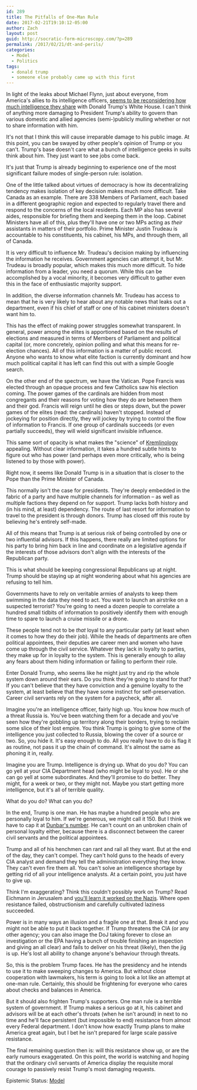 ```yaml
---
id: 289
title: The Pitfalls of One-Man Rule
date: 2017-02-21T19:10:12-05:00
author: Zach
layout: post
guid: http://socratic-form-microscopy.com/?p=289
permalink: /2017/02/21/dt-and-perils/
categories:
  - Model
  - Politics
tags:
  - donald trump
  - someone else probably came up with this first
---
```

In light of the leaks about Michael Flynn, just about everyone, from America's allies to its intelligence officers, <a href="http://www.cbc.ca/news/world/white-house-leaks-russia-michael-flynn-intelligence-five-eyes-1.3985073">seems to be reconsidering how much intelligence they share</a> with Donald Trump's White House. I can't think of anything more damaging to President Trump's ability to govern than various domestic and allied agencies (semi-)publicly mulling whether or not to share information with him.

It's not that I think this will cause irreparable damage to his public image. At this point, you can be swayed by other people's opinion of Trump or you can't. Trump's base doesn't care what a bunch of intelligence geeks in suits think about him. They just want to see jobs come back.

It's just that Trump is already beginning to experience one of the most significant failure modes of single-person rule: isolation.

One of the little talked about virtues of democracy is how its decentralizing tendency makes isolation of key decision makes much more difficult. Take Canada as an example. There are 338 Members of Parliament, each based in a different geographic region and expected to regularly travel there and respond to the concerns of the local residents. Each MP also has several aides, responsible for briefing them and keeping them in the loop. Cabinet Ministers have all of this, plus they'll have one or two MPs acting as <em>their</em> assistants in matters of their portfolio. Prime Minister Justin Trudeau is accountable to his constituents, his cabinet, his MPs, and through them, all of Canada.

It is very difficult to influence Mr. Trudeau's decision making by influencing the information he receives. Government agencies can attempt it, but Mr. Trudeau is broadly popular, which makes this much more difficult. To hide information from a leader, you need a quorum. While this can be accomplished by a vocal minority, it becomes very difficult to gather even this in the face of enthusiastic majority support.

In addition, the diverse information channels Mr. Trudeau has access to mean that he is very likely to hear about any notable news that leaks out a department, even if his chief of staff or one of his cabinet ministers doesn't want him to.

This has the effect of making power struggles somewhat transparent. In general, power among the elites is apportioned based on the results of elections and measured in terms of Members of Parliament and political capital (or, more concretely, opinion polling and what this means for re-election chances). All of this information is a matter of public record. Anyone who wants to know what elite faction is currently dominant and how much political capital it has left can find this out with a simple Google search.

On the other end of the spectrum, we have the Vatican. Pope Francis was elected through an opaque process and few Catholics saw his election coming. The power games of the cardinals are hidden from most congregants and their reasons for voting how they do are between them and their god. Francis will reign until he dies or steps down, but the power games of the elites (read: the cardinals) haven't stopped. Instead of jockeying for position directly, they will jockey by trying to control the flow of information to Francis. If one group of cardinals succeeds (or even partially succeeds), they will wield significant invisible influence.

This same sort of opacity is what makes the "science" of <a href="http://www.the-american-interest.com/2016/08/18/why-we-need-kremlinology-again/">Kremlinology</a> appealing. Without clear information, it takes a hundred subtle hints to figure out who has power (and perhaps even more critically, who is being listened to by those with power).

Right now, it seems like Donald Trump is in a situation that is closer to the Pope than the Prime Minister of Canada.

This normally isn't the case for presidents. They're deeply embedded in the fabric of a party and have multiple channels for information – as well as multiple factions they depend on for support. Trump lacks both history and (in his mind, at least) dependency. The route of last resort for information to travel to the president is through donors. Trump has closed off this route by believing he's entirely self-made.

All of this means that Trump is at serious risk of being controlled by one or two influential advisors. If this happens, there really are limited options for his party to bring him back in line and coordinate on a legislative agenda if the interests of those advisors don't align with the interests of the Republican party.

This is what should be keeping congressional Republicans up at night. Trump should be staying up at night wondering about what his agencies are refusing to tell him.

Governments have to rely on veritable armies of analysts to keep them swimming in the data they need to act. You want to launch an airstrike on a suspected terrorist? You're going to need a dozen people to correlate a hundred small tidbits of information to positively identify them with enough time to spare to launch a cruise missile or a drone.

These people tend not to be <em>that</em> loyal to any particular party (at least when it comes to how they do their job). While the heads of departments are often political appointees, their deputies are career men and women who have come up through the civil service. Whatever they lack in loyalty to parties, they make up for in loyalty to the system. This is generally enough to allay any fears about them hiding information or failing to perform their role.

Enter Donald Trump, who seems like he might just try and rip the whole system down around their ears. Do you think they're going to stand for that? If you can't believe that they have conviction and a genuine loyalty to the system, at least believe that they have some instinct for self-preservation. Career civil servants rely on the system for a paycheck, after all.

Imagine you're an intelligence officer, fairly high up. You know how much of a threat Russia is. You've been watching them for a decade and you've seen how they're gobbling up territory along their borders, trying to reclaim some slice of their lost empire. You think Trump is going to give some of the intelligence you just collected to Russia, blowing the cover of a source or two. So, you hide it. It's easy enough to do. All you really have to do is flag it as routine, not pass it up the chain of command. It's almost the same as phoning it in, really.

Imagine you are Trump. Intelligence is drying up. What do you do? You can go yell at your CIA Department head (who might be loyal to you). He or she can go yell at some subordinates. And they'll promise to do better. They might, for a week or two, or they might not. Maybe you start getting more intelligence, but it's all of terrible quality.

What do you do? What can you do?

In the end, Trump is one man. He has maybe a hundred people who are personally loyal to him. If we're generous, we might call it 150. But I think we have to cap it at <a href="https://en.wikipedia.org/wiki/Dunbar's_number">Dunbar's number</a>. He can't count on an unbroken chain of personal loyalty either, because there is a disconnect between the career civil servants and the political appointees.

Trump and all of his henchmen can rant and rail all they want. But at the end of the day, they can't compel. They can't hold guns to the heads of every CIA analyst and demand they tell the administration everything they know. They can't even fire them all. You can't solve an intelligence shortage by getting rid of all your intelligence analysts. At a certain point, you just have to give up.

Think I'm exaggerating? Think this couldn't possibly work on Trump? Read Eichmann in Jerusalem and <a href="http://slatestarcodex.com/2017/01/30/book-review-eichmann-in-jerusalem/">you'll learn it worked on the Nazis</a>. Where open resistance failed, obstructionism and carefully cultivated laziness succeeded.

Power is in many ways an illusion and a fragile one at that. Break it and you might not be able to put it back together. If Trump threatens the CIA (or any other agency; you can also image the DoJ taking forever to close an investigation or the EPA having a bunch of trouble finishing an inspection and giving an all clear) and fails to deliver on his threat (likely), then the jig is up. He's lost all ability to change anyone's behaviour through threats.

So, this is the problem Trump faces. He has the presidency and he intends to use it to make sweeping changes to America. But without close cooperation with lawmakers, his term is going to look a lot like an attempt at one-man rule. Certainly, this should be frightening for everyone who cares about checks and balances in America.

But it should also frighten Trump's supporters. One man rule is a terrible system of government. If Trump makes a serious go at it, his cabinet and advisors will be at each other's throats (when he isn't around) in next to no time and he'll face persistent (but impossible to end) resistance from almost every Federal department. I don't know how exactly Trump plans to make America great again, but I bet he isn't prepared for large scale passive resistance.

The final remaining question then is: will this resistance show up, or are the early rumours exaggerated. On this point, the world is watching and hoping that the ordinary civil servants of America display the requisite moral courage to passively resist Trump's most damaging requests.

Epistemic Status: <a href="/about-me/">Model</a>